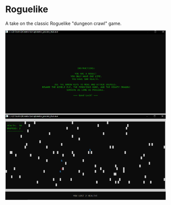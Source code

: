 # Roguelike
A take on the classic Roguelike "dungeon crawl" game.

![Screenshot - Instructions](https://github.com/j-seal/Roguelike/blob/master/instructions-screen.png)
![Screenshot - Sample Gameplay](https://github.com/j-seal/Roguelike/blob/master/lost-health.png)
